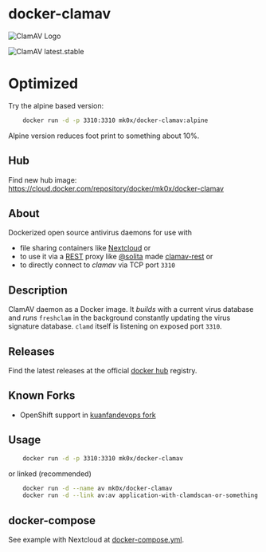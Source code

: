# docker-clamav

![ClamAV Logo](http://www.clamav.net/assets/clamav-trademark.png)

![ClamAV latest.stable](https://img.shields.io/badge/ClamAV-latest.stable-brightgreen.svg?style=flat-square)

# Optimized

Try the alpine based version:
```bash
    docker run -d -p 3310:3310 mk0x/docker-clamav:alpine
```

Alpine version reduces foot print to something about 10%.

## Hub
Find new hub image: https://cloud.docker.com/repository/docker/mk0x/docker-clamav

## About
Dockerized open source antivirus daemons for use with 
- file sharing containers like [Nextcloud](https://hub.docker.com/_/nextcloud/) or 
- to use it via a [REST](https://en.wikipedia.org/wiki/Representational_state_transfer) proxy like [@solita](https://github.com/solita) made [clamav-rest](https://github.com/solita/clamav-rest) or
- to directly connect to *clamav* via TCP port `3310`

## Description
ClamAV daemon as a Docker image. It *builds* with a current virus database and
*runs* `freshclam` in the background constantly updating the virus signature database. `clamd` itself
is listening on exposed port `3310`.

## Releases
Find the latest releases at the official [docker hub](https://hub.docker.com/r/mk0x/docker-clamav) registry.

## Known Forks

- OpenShift support in [kuanfandevops fork](https://github.com/kuanfandevops/docker-clamav)

## Usage
```bash
    docker run -d -p 3310:3310 mk0x/docker-clamav
```
or linked (recommended)
```bash
    docker run -d --name av mk0x/docker-clamav
    docker run -d --link av:av application-with-clamdscan-or-something
```
    
## docker-compose

See example with Nextcloud at [docker-compose.yml](https://github.com/mko-x/docker-clamav/blob/master/docker-compose.yml).
